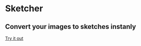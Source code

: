 # Sketcher

## Convert your images to sketches instanly

[Try it out](https://sketcher-online.vercel.app)
